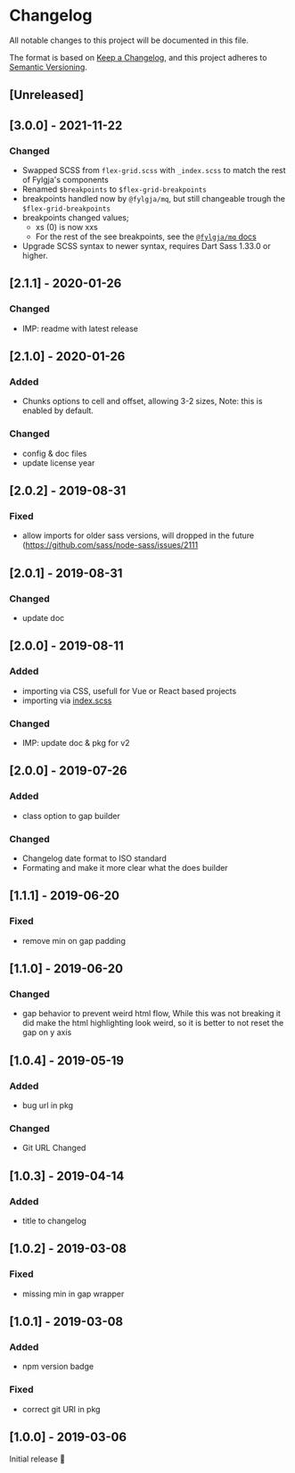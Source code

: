 # Changelog
All notable changes to this project will be documented in this file.

The format is based on [Keep a Changelog](https://keepachangelog.com/en/1.0.0/),
and this project adheres to [Semantic Versioning](https://semver.org/spec/v2.0.0.html).

## [Unreleased]

## [3.0.0] - 2021-11-22
### Changed
- Swapped SCSS from `flex-grid.scss` with `_index.scss` to match the rest of Fylgja's components
- Renamed `$breakpoints` to `$flex-grid-breakpoints`
- breakpoints handled now by `@fylgja/mq`,
  but still changeable trough the `$flex-grid-breakpoints`
- breakpoints changed values;
  - xs (0) is now xxs
  - For the rest of the see breakpoints, see the [`@fylgja/mq` docs](https://fylgja.dev/components/mq/)
- Upgrade SCSS syntax to newer syntax, requires Dart Sass 1.33.0 or higher.

## [2.1.1] - 2020-01-26
### Changed
- IMP: readme with latest release

## [2.1.0] - 2020-01-26
### Added
- Chunks options to cell and offset, allowing 3-2 sizes, Note: this is enabled by default.

### Changed
- config & doc files
- update license year

## [2.0.2] - 2019-08-31
### Fixed
- allow imports for older sass versions,
  will dropped in the future (https://github.com/sass/node-sass/issues/2111

## [2.0.1] - 2019-08-31
### Changed
- update doc

## [2.0.0] - 2019-08-11
### Added
- importing via CSS, usefull for Vue or React based projects
- importing via [index.scss](https://sass-lang.com/documentation/at-rules/import#index-files)

### Changed
- IMP: update doc & pkg for v2

## [2.0.0] - 2019-07-26
### Added
- class option to gap builder

### Changed
- Changelog date format to ISO standard
- Formating and make it more clear what the does builder

## [1.1.1] - 2019-06-20
### Fixed
- remove min on gap padding

## [1.1.0] - 2019-06-20
### Changed
- gap behavior to prevent weird html flow,
  While this was not breaking it did make the html highlighting look weird,
  so it is better to not reset the gap on y axis

## [1.0.4] - 2019-05-19
### Added
- bug url in pkg
  
### Changed
- Git URL Changed

## [1.0.3] - 2019-04-14
### Added
- title to changelog

## [1.0.2] - 2019-03-08
### Fixed
- missing min in gap wrapper

## [1.0.1] - 2019-03-08
### Added
- npm version badge

### Fixed
- correct git URI in pkg

## [1.0.0] - 2019-03-06
Initial release 🎉
